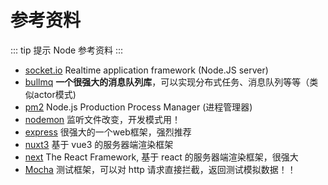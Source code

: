 # 参考资料

::: tip 提示
Node 参考资料
:::

+ [socket.io](https://github.com/socketio/socket.io) Realtime application framework (Node.JS server) 
+ [bullmq](https://github.com/taskforcesh/bullmq) **一个很强大的消息队列库**，可以实现分布式任务、消息队列等等（类似actor模式)
+ [pm2](https://github.com/Unitech/pm2) Node.js Production Process Manager (进程管理器)
+ [nodemon](https://github.com/remy/nodemon) 监听文件改变，开发模式用！
+ [express](https://github.com/expressjs/express) 很强大的一个web框架，强烈推荐
+ [nuxt3](https://github.com/nuxt/framework) 基于 vue3 的服务器端渲染框架
+ [next](https://github.com/vercel/next.js) The React Framework, 基于 react 的服务器端渲染框架，很强大 
+ [Mocha](https://github.com/mochajs/mocha) 测试框架，可以对 http 请求直接拦截，返回测试模拟数据！！


